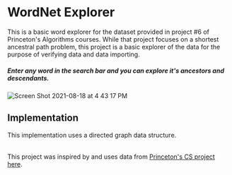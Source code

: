 # WordNet Explorer

This is a basic word explorer for the dataset provided in project #6 of Princeton's Algorithms courses. While that project focuses on a shortest ancestral path problem, this project is a basic explorer of the data for the purpose of verifying data and data importing.

##### Enter any word in the search bar and you can explore it's ancestors and descendants.
![Screen Shot 2021-08-18 at 4 43 17 PM](https://user-images.githubusercontent.com/11002/129969846-7d9fc7fd-647d-4f24-89d1-7022a31ee2ac.png)

## Implementation
This implementation uses a directed graph data structure.


######
This project was inspired by and uses data from [Princeton's CS project here](https://coursera.cs.princeton.edu/algs4/assignments/wordnet/specification.php).
